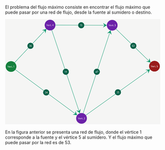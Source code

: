 El problema del flujo máximo consiste en encontrar el flujo máximo que puede pasar por una red de flujo, desde la fuente al sumidero o destino.



![Problema de flujo máximo](/img/Ayuda/FlujoMaximo/FlujoMaximo/FlujoMaximo.png)



En la figura anterior se presenta una red de flujo, donde el vértice 1 corresponde a la fuente y el vértice 5 al sumidero. Y el flujo máximo que puede pasar por la red es de 53.